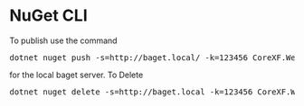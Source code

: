 ﻿# NuGet CLI
To publish use the command
<pre>dotnet nuget push -s=http://baget.local/ -k=123456 CoreXF.WebApiHost.2.0.0.nupkg</pre>
for the local baget server.
To Delete
<pre>dotnet nuget delete -s=http://baget.local -k=123456 CoreXF.WebApiHost 2.0.0</pre>



